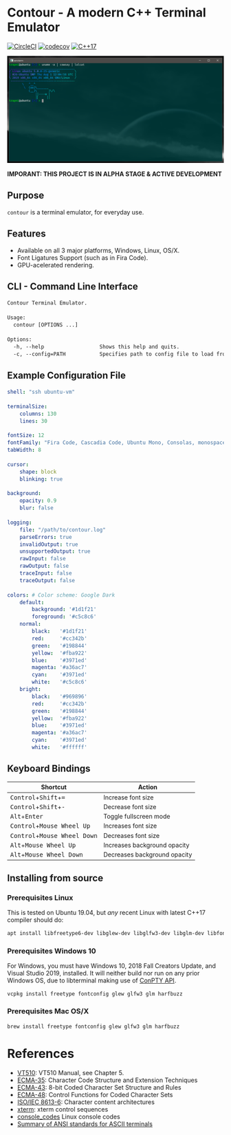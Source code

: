 # Contour - A modern C++ Terminal Emulator
[![CircleCI](https://circleci.com/gh/christianparpart/contour.svg?style=svg)](https://circleci.com/gh/christianparpart/contour)
[![codecov](https://codecov.io/gh/christianparpart/contour/branch/master/graph/badge.svg)](https://codecov.io/gh/christianparpart/contour)
[![C++17](https://img.shields.io/badge/standard-C%2B%2B%2017-blue.svg?logo=C%2B%2B)](https://isocpp.org/)

![alt text](docs/contour-win32-acrylic-background.png "Screenshot")

**IMPORANT: THIS PROJECT IS IN ALPHA STAGE & ACTIVE DEVELOPMENT**

## Purpose

`contour` is a terminal emulator, for everyday use.

## Features

* Available on all 3 major platforms, Windows, Linux, OS/X.
* Font Ligatures Support (such as in Fira Code).
* GPU-acelerated rendering.

## CLI - Command Line Interface

```txt
Contour Terminal Emulator.

Usage:
  contour [OPTIONS ...]

Options:
  -h, --help                  Shows this help and quits.
  -c, --config=PATH           Specifies path to config file to load from (and save to). [contour.yml]
```

## Example Configuration File

```yaml
shell: "ssh ubuntu-vm"

terminalSize:
    columns: 130
    lines: 30

fontSize: 12
fontFamily: "Fira Code, Cascadia Code, Ubuntu Mono, Consolas, monospace"
tabWidth: 8

cursor:
    shape: block
    blinking: true

background:
    opacity: 0.9
    blur: false

logging:
    file: "/path/to/contour.log"
    parseErrors: true
    invalidOutput: true
    unsupportedOutput: true
    rawInput: false
    rawOutput: false
    traceInput: false
    traceOutput: false

colors: # Color scheme: Google Dark
    default:
        background: '#1d1f21'
        foreground: '#c5c8c6'
    normal:
        black:   '#1d1f21'
        red:     '#cc342b'
        green:   '#198844'
        yellow:  '#fba922'
        blue:    '#3971ed'
        magenta: '#a36ac7'
        cyan:    '#3971ed'
        white:   '#c5c8c6'
    bright:
        black:   '#969896'
        red:     '#cc342b'
        green:   '#198844'
        yellow:  '#fba922'
        blue:    '#3971ed'
        magenta: '#a36ac7'
        cyan:    '#3971ed'
        white:   '#ffffff'
```

## Keyboard Bindings

| Shortcut                          | Action                 |
|-----------------------------------|------------------------|
| <kbd>Control</kbd>+<kbd>Shift</kbd>+<kbd>=</kbd>      | Increase font size     |
| <kbd>Control</kbd>+<kbd>Shift</kbd>+<kbd>-</kbd>      | Decrease font size     |
| <kbd>Alt</kbd>+<kbd>Enter</kbd>  | Toggle fullscreen mode |
| <kbd>Control</kbd>+<kbd>Mouse Wheel Up</kbd> | Increases font size |
| <kbd>Control</kbd>+<kbd>Mouse Wheel Down</kbd> | Decreases font size |
| <kbd>Alt</kbd>+<kbd>Mouse Wheel Up</kbd> | Increases background opacity |
| <kbd>Alt</kbd>+<kbd>Mouse Wheel Down</kbd> | Decreases background opacity |

## Installing from source

### Prerequisites Linux

This is tested on Ubuntu 19.04, but *any* recent Linux with latest C++17 compiler should do:

```sh
apt install libfreetype6-dev libglew-dev libglfw3-dev libglm-dev libfontconfig1-dev libharfbuzz-dev
```

### Prerequisites Windows 10

For Windows, you must have Windows 10, 2018 Fall Creators Update, and Visual Studio 2019, installed.
It will neither build nor run on any prior Windows OS, due to libterminal making use of [ConPTY API](https://devblogs.microsoft.com/commandline/windows-command-line-introducing-the-windows-pseudo-console-conpty/).

```psh
vcpkg install freetype fontconfig glew glfw3 glm harfbuzz
```

### Prerequisites Mac OS/X

```psh
brew install freetype fontconfig glew glfw3 glm harfbuzz
```


# References

- [VT510](https://vt100.net/docs/vt510-rm/): VT510 Manual, see Chapter 5.
- [ECMA-35](http://www.ecma-international.org/publications/standards/Ecma-035.htm):
    Character Code Structure and Extension Techniques
- [ECMA-43](http://www.ecma-international.org/publications/standards/Ecma-043.htm):
    8-bit Coded Character Set Structure and Rules
- [ECMA-48](http://www.ecma-international.org/publications/standards/Ecma-048.htm):
    Control Functions for Coded Character Sets
- [ISO/IEC 8613-6](https://www.iso.org/standard/22943.html):
    Character content architectures
- [xterm](https://invisible-island.net/xterm/ctlseqs/ctlseqs.html): xterm control sequences
- [console\_codes](http://man.he.net/man4/console_codes) Linux console codes
- [Summary of ANSI standards for ASCII terminals](http://www.inwap.com/pdp10/ansicode.txt)
